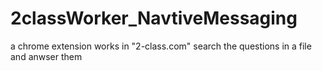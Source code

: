 # 2classWorker_NavtiveMessaging
a chrome extension works in "2-class.com" 
search the questions in a file and anwser them
